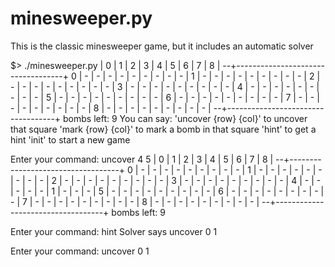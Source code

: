 # minesweeper.py

This is the classic minesweeper game, but it includes an automatic solver



$> ./minesweeper.py 
  | 0 | 1 | 2 | 3 | 4 | 5 | 6 | 7 | 8 |
--+-----------------------------------+
0 | - | - | - | - | - | - | - | - | - |
1 | - | - | - | - | - | - | - | - | - |
2 | - | - | - | - | - | - | - | - | - |
3 | - | - | - | - | - | - | - | - | - |
4 | - | - | - | - | - | - | - | - | - |
5 | - | - | - | - | - | - | - | - | - |
6 | - | - | - | - | - | - | - | - | - |
7 | - | - | - | - | - | - | - | - | - |
8 | - | - | - | - | - | - | - | - | - |
--+-----------------------------------+
bombs left: 9
You can say:
 'uncover {row} {col}' to uncover that square
 'mark {row} {col}' to mark a bomb in that square
 'hint' to get a hint
 'init' to start a new game

Enter your command: uncover 4 5
  | 0 | 1 | 2 | 3 | 4 | 5 | 6 | 7 | 8 |
--+-----------------------------------+
0 | - | - | - | - | - | - | - | - | - |
1 | - | - | - | - | - | - | - | - | - |
2 | - | - | - | - | - | - | - | - | - |
3 | - | - | - | - | - | - | - | - | - |
4 | - | - | - | - | - | 1 | - | - | - |
5 | - | - | - | - | - | - | - | - | - |
6 | - | - | - | - | - | - | - | - | - |
7 | - | - | - | - | - | - | - | - | - |
8 | - | - | - | - | - | - | - | - | - |
--+-----------------------------------+
bombs left: 9

Enter your command: hint
Solver says uncover 0 1

Enter your command: uncover 0 1
